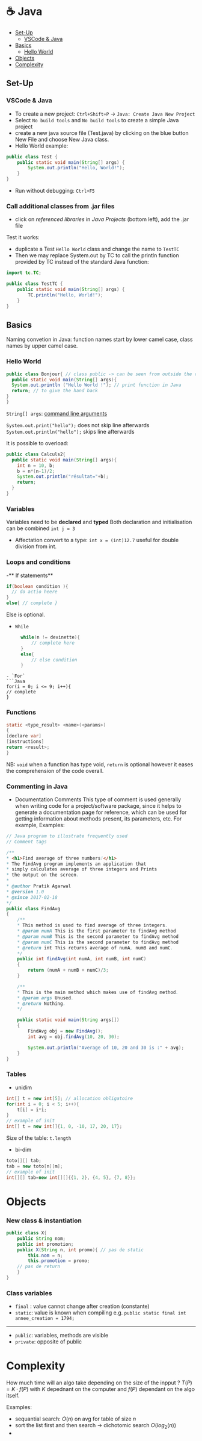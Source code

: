 # ☕️ Java
- [Set-Up](#basics)
  - [VSCode \& Java](#vscode--java)
- [Basics](#basics)
  - [Hello World](#hello-world) 
- [Objects](#objects)
- [Complexity](#complexity)

## Set-Up
### VSCode & Java
- To create a new project: `Ctrl+Shift+P` -> `Java: Create Java New Project`
- Select `No build tools` and `No build tools` to create a simple Java project
- create a new java source file (Test.java) by clicking on the blue button New File and choose New Java class.
- Hello World example:
```java
public class Test {
    public static void main(String[] args) {
        System.out.println("Hello, World!");
    }
}
```
- Run without debugging: `Ctrl+F5`

### Call additional classes from .jar files
- click on *referenced libraries* in *Java Projects* (bottom left), add the .jar file 

Test it works: 
- duplicate a Test `Hello World` class and change the name to `TestTC`
- Then we may replace System.out by TC to call the println function provided by TC instead of the standard Java function:

```java
import tc.TC;

public class TestTC {
    public static void main(String[] args) {
        TC.println("Hello, World!");
    }
}
```

## Basics
Naming convetion in Java: function names start by lower camel case, class names by upper camel case. 
### Hello World
```java
public class Bonjour{ // class public -> can be seen from outside the class
  public static void main(String[] args){
  System.out.println ("Hello World !"); // print function in Java
  return; // to give the hand back 
}
}
```
`String[] args`: [command line arguments](https://docs.oracle.com/javase/tutorial/essential/environment/cmdLineArgs.html) 

`System.out.print("hello");` does not skip line afterwards
`System.out.println("hello");` skips line afterwards

It is possible to overload: 
```java
public class Calculs2{
  public static void main(String[] args){
    int n = 10, b;
    b = n*(n-1)/2;
    System.out.println("résultat="+b);
    return;
  }
}
```

### Variables
Variables need to be **declared** and **typed**
Both declaration and initialisation can be combined `int j = 3`

- Affectation
convert to a type: `int x = (int)12.7`
useful for double division from int.

### Loops and conditions 
-** If statements**
```Java
if(boolean condition ){
  // do actio heere
}
else{ // complete }
```
Else is optional.

- `While`
  ```Java
    while(n != devinette){
        // complete here
    }
    else{
        // else condition
    }
```
- `For`
```Java
for(i = 0; i <= 9; i++){
// complete 
}
```
### Functions
```Java
static <type_result> <name>(<params>)
{
[declare var]
[instructions]
return <result>;
}
```

NB: `void` when a function has type void, `return` is optional however it eases the comprehension of the code overall. 

### Commenting in Java
- Documentation Comments
  This type of comment is used generally when writing code for a project/software package, since it helps to generate a documentation page for reference, which can be used for getting information about methods present, its parameters, etc. For example,
Examples:
```Java
// Java program to illustrate frequently used 
// Comment tags 

/** 
* <h1>Find average of three numbers!</h1> 
* The FindAvg program implements an application that 
* simply calculates average of three integers and Prints 
* the output on the screen. 
* 
* @author Pratik Agarwal 
* @version 1.0 
* @since 2017-02-18 
*/
public class FindAvg 
{ 
	/** 
	* This method is used to find average of three integers. 
	* @param numA This is the first parameter to findAvg method 
	* @param numB This is the second parameter to findAvg method 
	* @param numC This is the second parameter to findAvg method 
	* @return int This returns average of numA, numB and numC. 
	*/
	public int findAvg(int numA, int numB, int numC) 
	{ 
		return (numA + numB + numC)/3; 
	} 

	/** 
	* This is the main method which makes use of findAvg method. 
	* @param args Unused. 
	* @return Nothing. 
	*/

	public static void main(String args[]) 
	{ 
		FindAvg obj = new FindAvg(); 
		int avg = obj.findAvg(10, 20, 30); 

		System.out.println("Average of 10, 20 and 30 is :" + avg); 
	} 
} 
```
### Tables
- unidim
```Java
int[] t = new int[5]; // allocation obligatoire
for(int i = 0; i < 5; i++){
	t[i] = i*i;	
}
// example of init
int[] t = new int[]{1, 0, -10, 17, 20, 17};
```
Size of the table: `t.length`
- bi-dim
```Java
toto[][] tab;
tab = new toto[n][m];
// example of init
int[][] tab=new int[][]{{1, 2}, {4, 5}, {7, 8}};
```

# Objects
### New class \& instantiation 
```Java
public class X{
	public String nom;
	public int promotion;
	public X(String n, int promo){ // pas de static
		this.nom = n;
		this.promotion = promo;
	// pas de return
	}
}
```
### Class variables
- `final` : value cannot change after creation (constante)
- `static`: value is known when compiling
  e.g. `public static final int annee_creation = 1794;`

-----
- `public`: variables, methods are visible
- `private`: opposite of public

# Complexity 
How much time will an algo take depending on the size of the inpput ? 
$T(P) = K ·f(P)$ with $K$ depednant on the computer and $f(P)$ dependant on the algo itself.

Examples:
- sequantial search: $O(n)$ on avg for table of size $n$
- sort the list first and then search -> dichotomic search $O(log_2(n))$
- 
